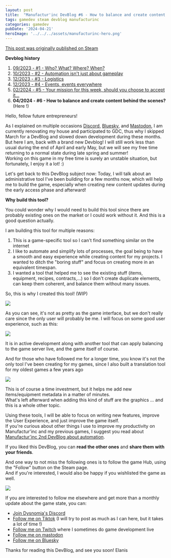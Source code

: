 ```yaml
---
layout: post
title:  "Manufactur'inc DevBlog #6 - How to balance and create content behind the scenes?"
tags: gamedev steam devblog manufacturinc
categories: gamedev
pubDate: '2024-04-21'
heroImage: '../../../assets/manufacturinc-hero.png'
---
```


[This post was originally published on Steam](https://store.steampowered.com/news/app/2146380/view/4194615462179930723)

**Devblog history**
1. [09/2023 - #1 - Who? What? Where? When?](https://store.steampowered.com/news/app/2146380/view/7184986051960660929)
2. [10/2023 - #2 - Automation isn't just about gameplay](https://store.steampowered.com/news/app/2146380/view/3737483611565199154)
3. [12/2023 - #3 - Logistics](https://store.steampowered.com/news/app/2146380/view/3883856311467351828)
4. [12/2023 - #4 - Events, events everywhere](https://store.steampowered.com/news/app/2146380/view/3883856311496283654)
5. [02/2024 - #5 - Your mission for this week, should you choose to accept it...](https://store.steampowered.com/news/app/2146380/view/4160833394874745089)
6. **04/2024 - #6 - How to balance and create content behind the scenes?**  (Here !)

Hello, fellow future entrepreneurs!

As I explained on multiple occasions [Discord](https://discord.com/invite/c8aARey), [Bluesky](https://bsky.app/profile/elanis.eu), and [Mastodon](https://mastodon.gamedev.place/@Elanis), I am currently renovating my house and participated to GDC, thus why I skipped March for a DevBlog and slowed down development during these months.   
But here I am, back with a brand new Devblog! I will still work less than usual during the end of April and early May, but we will see my free time returning to a normal state during late spring and summer!  
Working on this game in my free time is surely an unstable situation, but fortunately, I enjoy it a lot! :)  
  
Let's get back to this DevBlog subject now: Today, I will talk about an administrative tool I've been building for a few months now, which will help me to build the game, especially when creating new content updates during the early access phase and afterward!

**Why build this tool?**

You could wonder why I would need to build this tool since there are probably existing ones on the market or I could work without it.
And this is a good question actually.

I am building this tool for multiple reasons:
1. This is a game-specific tool so I can't find something similar on the internet
2. I like to automate and simplify lots of processes, the goal being to have a smooth and easy experience while creating content for my projects. I wanted to ditch the "boring stuff" and focus on creating more in an equivalent timespan.
3. I wanted a tool that helped me to see the existing stuff (items, equipment, recipes, contracts,...) so I don't create duplicate elements, can keep them coherent, and balance them without many issues.

So, this is why I created this tool! (WIP)

![](/assets/img/2024-04-21-manufacturinc-devblog-6-admin-equipments.png)

As you can see, it's not as pretty as the game interface, but we don't really care since the only user will probably be me. I will focus on some good user experience, such as this:

![](/assets/img/2024-04-21-manufacturinc-devblog-6-admin-recipes.png)

It is in active development along with another tool that can apply balancing to the game server live, and the game itself of course.

And for those who have followed me for a longer time, you know it's not the only tool I've been creating for my games, since I also built a translation tool for my oldest games a few years ago

![](/assets/img/2024-04-21-manufacturinc-devblog-6-admin-translatool.png)
  
This is of course a time investment, but it helps me add new items/equipment metadata in a matter of minutes.  
What's left afterward when adding this kind of stuff are the graphics ... and this is a whole other topic.  
  
Using these tools, I will be able to focus on writing new features, improve the User Experience, and just improve the game itself.  
If you're curious about other things I use to improve my productivity on Manufactur'inc and my previous games, I suggest you read about [Manufactur'inc 2nd DevBlog about automation](https://store.steampowered.com/news/app/2146380/view/3737483611565199154).  
  
If you liked this DevBlog, you can **read the other ones** and **share them with your friends**.  
  
And one way to not miss the following ones is to follow the game Hub, using the "Follow" button on the Steam page.  
And if you're interested, I would also be happy if you wishlisted the game as well.  

![](/assets/img/steam-wishlist-button.gif)

If you are interested to follow me elsewhere and get more than a monthly update about the game state, you can:
- [Join Dysnomia's Discord](https://discord.com/invite/c8aARey)
- [Follow me on Tiktok](https://www.tiktok.com/@elanis42) (I will try to post as much as I can here, but it takes a lot of time !)
- [Follow me on Twitch](https://www.twitch.tv/elanis42) where I sometimes do game development live
- [Follow me on mastodon](https://mastodon.gamedev.place/@Elanis)
- [Follow me on Bluesky](https://bsky.app/profile/elanis.eu)

Thanks for reading this DevBlog, and see you soon!
Elanis